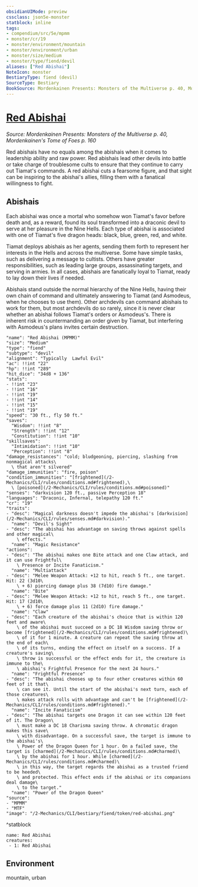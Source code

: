 ```yaml
---
obsidianUIMode: preview
cssclass: json5e-monster
statblock: inline
tags:
- compendium/src/5e/mpmm
- monster/cr/19
- monster/environment/mountain
- monster/environment/urban
- monster/size/medium
- monster/type/fiend/devil
aliases: ["Red Abishai"]
NoteIcon: monster
BestiaryType: fiend (devil)
SourceType: Bestiary
BookSource: Mordenkainen Presents: Monsters of the Multiverse p. 40, Mordenkainen's Tome of Foes p. 160
---
```

# [Red Abishai](2-Mechanics/CLI/bestiary/fiend/red-abishai-mpmm.md)
*Source: Mordenkainen Presents: Monsters of the Multiverse p. 40, Mordenkainen's Tome of Foes p. 160*  

Red abishais have no equals among the abishais when it comes to leadership ability and raw power. Red abishais lead other devils into battle or take charge of troublesome cults to ensure that they continue to carry out Tiamat's commands. A red abishai cuts a fearsome figure, and that sight can be inspiring to the abishai's allies, filling them with a fanatical willingness to fight.

## Abishais

Each abishai was once a mortal who somehow won Tiamat's favor before death and, as a reward, found its soul transformed into a draconic devil to serve at her pleasure in the Nine Hells. Each type of abishai is associated with one of Tiamat's five dragon heads: black, blue, green, red, and white.

Tiamat deploys abishais as her agents, sending them forth to represent her interests in the Hells and across the multiverse. Some have simple tasks, such as delivering a message to cultists. Others have greater responsibilities, such as leading large groups, assassinating targets, and serving in armies. In all cases, abishais are fanatically loyal to Tiamat, ready to lay down their lives if needed.

Abishais stand outside the normal hierarchy of the Nine Hells, having their own chain of command and ultimately answering to Tiamat (and Asmodeus, when he chooses to use them). Other archdevils can command abishais to work for them, but most archdevils do so rarely, since it is never clear whether an abishai follows Tiamat's orders or Asmodeus's. There is inherent risk in countermanding an order given by Tiamat, but interfering with Asmodeus's plans invites certain destruction.

```statblock
"name": "Red Abishai (MPMM)"
"size": "Medium"
"type": "fiend"
"subtype": "devil"
"alignment": "Typically  Lawful Evil"
"ac": !!int "22"
"hp": !!int "289"
"hit_dice": "34d8 + 136"
"stats":
- !!int "23"
- !!int "16"
- !!int "19"
- !!int "14"
- !!int "15"
- !!int "19"
"speed": "30 ft., fly 50 ft."
"saves":
  "Wisdom": !!int "8"
  "Strength": !!int "12"
  "Constitution": !!int "10"
"skillsaves":
  "Intimidation": !!int "10"
  "Perception": !!int "8"
"damage_resistances": "cold; bludgeoning, piercing, slashing from nonmagical attacks\
  \ that aren't silvered"
"damage_immunities": "fire, poison"
"condition_immunities": "[frightened](/2-Mechanics/CLI/rules/conditions.md#frightened),\
  \ [poisoned](/2-Mechanics/CLI/rules/conditions.md#poisoned)"
"senses": "darkvision 120 ft., passive Perception 18"
"languages": "Draconic, Infernal, telepathy 120 ft."
"cr": "19"
"traits":
- "desc": "Magical darkness doesn't impede the abishai's [darkvision](/2-Mechanics/CLI/rules/senses.md#darkvision)."
  "name": "Devil's Sight"
- "desc": "The abishai has advantage on saving throws against spells and other magical\
    \ effects."
  "name": "Magic Resistance"
"actions":
- "desc": "The abishai makes one Bite attack and one Claw attack, and it can use Frightful\
    \ Presence or Incite Fanaticism."
  "name": "Multiattack"
- "desc": "Melee Weapon Attack: +12 to hit, reach 5 ft., one target. Hit: 22 (3d10\
    \ + 6) piercing damage plus 38 (7d10) fire damage."
  "name": "Bite"
- "desc": "Melee Weapon Attack: +12 to hit, reach 5 ft., one target. Hit: 17 (2d10\
    \ + 6) force damage plus 11 (2d10) fire damage."
  "name": "Claw"
- "desc": "Each creature of the abishai's choice that is within 120 feet and aware\
    \ of the abishai must succeed on a DC 18 Wisdom saving throw or become [frightened](/2-Mechanics/CLI/rules/conditions.md#frightened)\
    \ of it for 1 minute. A creature can repeat the saving throw at the end of each\
    \ of its turns, ending the effect on itself on a success. If a creature's saving\
    \ throw is successful or the effect ends for it, the creature is immune to the\
    \ abishai's Frightful Presence for the next 24 hours."
  "name": "Frightful Presence"
- "desc": "The abishai chooses up to four other creatures within 60 feet of it that\
    \ can see it. Until the start of the abishai's next turn, each of those creatures\
    \ makes attack rolls with advantage and can't be [frightened](/2-Mechanics/CLI/rules/conditions.md#frightened)."
  "name": "Incite Fanaticism"
- "desc": "The abishai targets one Dragon it can see within 120 feet of it. The Dragon\
    \ must make a DC 18 Charisma saving throw. A chromatic dragon makes this save\
    \ with disadvantage. On a successful save, the target is immune to the abishai's\
    \ Power of the Dragon Queen for 1 hour. On a failed save, the target is [charmed](/2-Mechanics/CLI/rules/conditions.md#charmed)\
    \ by the abishai for 1 hour. While [charmed](/2-Mechanics/CLI/rules/conditions.md#charmed)\
    \ in this way, the target regards the abishai as a trusted friend to be heeded\
    \ and protected. This effect ends if the abishai or its companions deal damage\
    \ to the target."
  "name": "Power of the Dragon Queen"
"source":
- "MPMM"
- "MTF"
"image": "/2-Mechanics/CLI/bestiary/fiend/token/red-abishai.png"
```
^statblock

```encounter-table
name: Red Abishai
creatures:
 - 1: Red Abishai
```

## Environment

mountain, urban